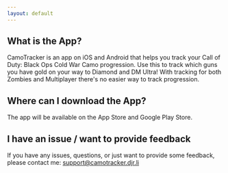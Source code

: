 ```yaml
---
layout: default
---
```


## What is the App? 

CamoTracker is an app on iOS and Android that helps you track your Call of Duty: Black Ops Cold War Camo progression. Use this to track which guns you have gold on your way to Diamond and DM Ultra! With tracking for both Zombies and Multiplayer there's no easier way to track progression.

## Where can I download the App?
The app will be available on the App Store and Google Play Store. 

## I have an issue / want to provide feedback
If you have any issues, questions, or just want to provide some feedback, please contact me: <support@camotracker.djr.li>

